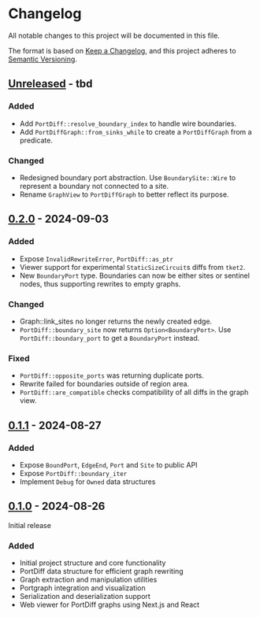 # Changelog

All notable changes to this project will be documented in this file.

The format is based on [Keep a Changelog](https://keepachangelog.com/en/1.0.0/),
and this project adheres to [Semantic Versioning](https://semver.org/spec/v2.0.0.html).

## [Unreleased] - tbd

### Added
- Add `PortDiff::resolve_boundary_index` to handle wire boundaries.
- Add `PortDiffGraph::from_sinks_while` to create a `PortDiffGraph` from a predicate.

### Changed
- Redesigned boundary port abstraction. Use `BoundarySite::Wire` to represent a boundary not connected to a site.
- Rename `GraphView` to `PortDiffGraph` to better reflect its purpose.

## [0.2.0] - 2024-09-03

### Added
- Expose `InvalidRewriteError`, `PortDiff::as_ptr`
- Viewer support for experimental `StaticSizeCircuit`s diffs from `tket2`.
- New `BoundaryPort` type. Boundaries can now be either sites or sentinel nodes, thus supporting rewrites to empty graphs.

### Changed
- Graph::link_sites no longer returns the newly created edge.
- `PortDiff::boundary_site` now returns `Option<BoundaryPort>`. Use `PortDiff::boundary_port` to get a `BoundaryPort` instead.

### Fixed
- `PortDiff::opposite_ports` was returning duplicate ports.
- Rewrite failed for boundaries outside of region area.
- `PortDiff::are_compatible` checks compatibility of all diffs in the graph view.

## [0.1.1] - 2024-08-27

### Added
- Expose `BoundPort`, `EdgeEnd`, `Port` and `Site` to public API
- Expose `PortDiff::boundary_iter`
- Implement `Debug` for `Owned` data structures

## [0.1.0] - 2024-08-26

Initial release

### Added
- Initial project structure and core functionality
- PortDiff data structure for efficient graph rewriting
- Graph extraction and manipulation utilities
- Portgraph integration and visualization
- Serialization and deserialization support
- Web viewer for PortDiff graphs using Next.js and React

[Unreleased]: https://github.com/lmondada/portdiff/compare/v0.2.0...HEAD
[0.2.0]: https://github.com/lmondada/portdiff/releases/tag/v0.2.0
[0.1.1]: https://github.com/lmondada/portdiff/releases/tag/v0.1.1
[0.1.0]: https://github.com/lmondada/portdiff/releases/tag/v0.1.0